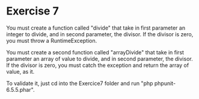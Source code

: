 # Exercise 7

You must create a function called "divide" that take in first parameter an integer to divide, and in second parameter, the divisor. If the divisor is zero, you must throw a RuntimeException.

You must create a second function called "arrayDivide" that take in first parameter an array of value to divide, and in second parameter, the divisor. If the divisor is zero, you must catch the exception and return the array of value, as it.

To validate it, just cd into the Exercice7 folder and run "php phpunit-6.5.5.phar".
